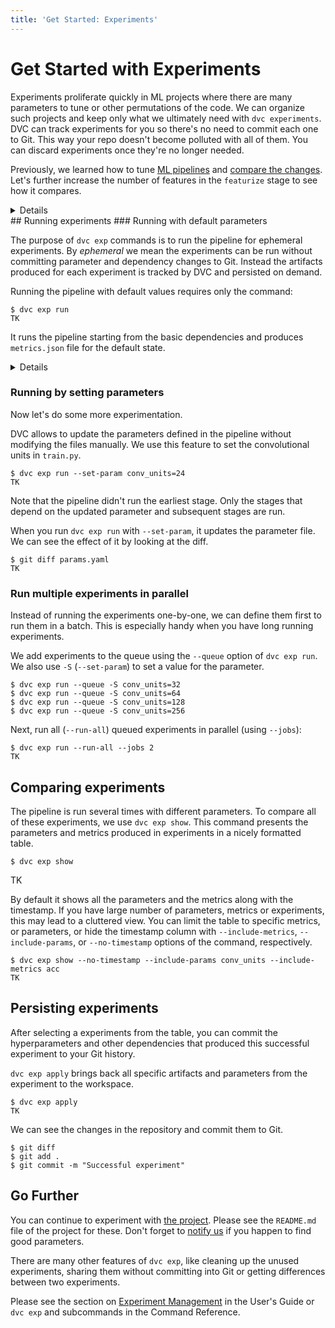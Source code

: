 ```yaml
---
title: 'Get Started: Experiments'
---
```


# Get Started with Experiments

<abbr>Experiments</abbr> proliferate quickly in ML projects where there are many
parameters to tune or other permutations of the code. We can organize such
projects and keep only what we ultimately need with `dvc experiments`. DVC can
track experiments for you so there's no need to commit each one to Git. This way
your repo doesn't become polluted with all of them. You can discard experiments
once they're no longer needed.

Previously, we learned how to tune [ML pipelines](/doc/start/data-pipelines) and
[compare the changes](/doc/start/metrics-parameters-plots). Let's further
increase the number of features in the `featurize` stage to see how it compares.

<details>
## Installing and Configuring the Project

These commands are run in the
[`get-started-experiments`](https://github.com/iterative/get-started-experiments)
project. You can run the commands in this document after cloning the repository
and installing the requirements.

### Clone the project and create venv

Please clone the project and create a virtual environment.

> We create a virtual environment to keep the libraries we use isolated from the
> rest of your system. This prevents version conflicts.

```dvc
$ git clone https://github.com/iterative/get-started-experiments -b git-init
$ cd get-started-experiments
$ virtualenv .venv
$ . .venv/bin/activate
$ python -m pip install -r requirements.txt
```

### Create the pipeline

DVC tracks the dependencies across project elements with pipelines. Experiments
also need a pipeline to run.

We create a two stage pipeline to expand the dataset from a `tar.gz` file to a
directory and specify the training command to depend on dataset and a parameter,
and produce a metrics file.

```dvc
$ dvc stage add -n expand \
                -d data/fashion-mnist.tar.gz \
                -o data/images \
                tar xvzf data/fashion-mnist.tar.gz
$ dvc stage add -n train \
                -p conv_units \
                -d data/images \
                -m metrics.json \
                python3 train.py
```

### Get the data set

The repository you cloned doesn't contain the dataset. DVC tracks the datafiles
separately from the text files. In order to get `fashion-mnist.tar.gz` from the
`dataset-registry`, we ask DVC to pull the missing data files.

```dvc
$ dvc pull
```

</details> ## Running experiments ### Running with default parameters

The purpose of `dvc exp` commands is to run the pipeline for ephemeral
experiments. By _ephemeral_ we mean the experiments can be run without
committing parameter and dependency changes to Git. Instead the artifacts
produced for each experiment is tracked by DVC and persisted on demand.

Running the pipeline with default values requires only the command:

```dvc
$ dvc exp run
TK
```

It runs the pipeline starting from the basic dependencies and produces
`metrics.json` file for the default state.

<details>

### If you used `dvc repro` before

Earlier versions of DVC uses `dvc repro` to run the pipeline. If you already
have a DVC project, you may be used to `dvc repro`.

In DVC 2.0 `dvc exp run` supersedes `dvc repro`. Both of these commands run the
pipeline.

We use `dvc repro` to run the pipeline as found in the <abbr>workspace</abbr>.
All the parameters and dependencies are retrieved from the current workspace. It
doesn't use any special objects to track the experiments. When you have large
number of experiments that you don't want to commit into Git, it's better to use
`dvc exp run`. It allows to change the parameters quickly, can track the history
of artifacts and has facilities to compare these experiments easily.

`dvc repro` is still available to run the pipeline that don't need these extra
features.

</details>

### Running by setting parameters

Now let's do some more experimentation.

DVC allows to update the parameters defined in the pipeline without modifying
the files manually. We use this feature to set the convolutional units in
`train.py`.

```dvc
$ dvc exp run --set-param conv_units=24
TK
```

Note that the pipeline didn't run the earliest stage. Only the stages that
depend on the updated parameter and subsequent stages are run.

When you run `dvc exp run` with `--set-param`, it updates the parameter file. We
can see the effect of it by looking at the diff.

```dvc
$ git diff params.yaml
TK
```

### Run multiple experiments in parallel

Instead of running the experiments one-by-one, we can define them first to run
them in a batch. This is especially handy when you have long running
experiments.

We add experiments to the queue using the `--queue` option of `dvc exp run`. We
also use `-S` (`--set-param`) to set a value for the parameter.

```dvc
$ dvc exp run --queue -S conv_units=32
$ dvc exp run --queue -S conv_units=64
$ dvc exp run --queue -S conv_units=128
$ dvc exp run --queue -S conv_units=256
```

Next, run all (`--run-all`) queued experiments in parallel (using `--jobs`):

```dvc
$ dvc exp run --run-all --jobs 2
TK
```

## Comparing experiments

The pipeline is run several times with different parameters. To compare all of
these experiments, we use `dvc exp show`. This command presents the parameters
and metrics produced in experiments in a nicely formatted table.

```dvc
$ dvc exp show
```

TK

By default it shows all the parameters and the metrics along with the timestamp.
If you have large number of parameters, metrics or experiments, this may lead to
a cluttered view. You can limit the table to specific metrics, or parameters, or
hide the timestamp column with `--include-metrics`, `--include-params`, or
`--no-timestamp` options of the command, respectively.

```dvc
$ dvc exp show --no-timestamp --include-params conv_units --include-metrics acc
TK
```

## Persisting experiments

After selecting a experiments from the table, you can commit the hyperparameters
and other dependencies that produced this successful experiment to your Git
history.

`dvc exp apply` brings back all specific artifacts and parameters from the
experiment to the <abbr>workspace</abbr>.

```dvc
$ dvc exp apply
TK
```

We can see the changes in the repository and commit them to Git.

```dvc
$ git diff
$ git add .
$ git commit -m "Successful experiment"
```

## Go Further

You can continue to experiment with
[the project](https://github.com/iterative/get-started-experiments). Please see
the `README.md` file of the project for these. Don't forget to
[notify us](https://dvc.org/chat) if you happen to find good parameters.

There are many other features of `dvc exp`, like cleaning up the unused
experiments, sharing them without committing into Git or getting differences
between two experiments.

Please see the section on
[Experiment Management](/doc/user-guide/experiment-management) in the User's
Guide or `dvc exp` and subcommands in the Command Reference.
